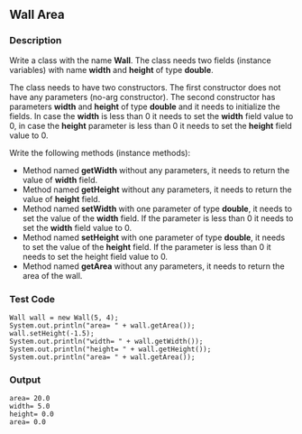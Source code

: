 ## Wall Area

### Description

Write a class with the name <b>Wall</b>. The class needs two fields (instance variables) with name <b>width</b> and <b>height</b> of type <b>double</b>.

The class needs to have two constructors. The first constructor does not have any parameters (no-arg constructor). The second constructor has parameters <b>width</b> and <b>height</b> of type <b>double</b> and it needs to initialize the fields. In case the <b>width</b> is less than 0 it needs to set the <b>width</b> field value to 0, in case the <b>height</b> parameter is less than 0 it needs to set the <b>height</b> field value to 0.

Write the following methods (instance methods):

<ul>
<li>Method named <b>getWidth</b> without any parameters, it needs to return the value of <b>width</b> field.</li>
<li>Method named <b>getHeight</b> without any parameters, it needs to return the value of <b>height</b> field.</li>
<li>Method named <b>setWidth</b> with one parameter of type <b>double</b>, it needs to set the value of the <b>width</b> field. If the parameter is less than 0 it needs to set the <b>width</b> field value to 0.</li>
<li>Method named <b>setHeight</b> with one parameter of type <b>double</b>, it needs to set the value of the <b>height</b> field. If the parameter is less than 0 it needs to set the height field value to 0.</li>
<li>Method named <b>getArea</b> without any parameters, it needs to return the area of the wall.</li>
</ul>

### Test Code

```
Wall wall = new Wall(5, 4);
System.out.println("area= " + wall.getArea());
wall.setHeight(-1.5);
System.out.println("width= " + wall.getWidth());
System.out.println("height= " + wall.getHeight());
System.out.println("area= " + wall.getArea());
```

### Output

    area= 20.0
    width= 5.0
    height= 0.0
    area= 0.0
